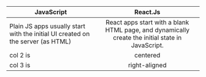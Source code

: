 | JavaScript |      React.Js      |
|----------  |:-------------:|
| Plain JS apps usually start with the initial UI created on the server (as HTML) |  React apps start with a blank HTML page, and dynamically create the initial state in JavaScript. | 
| col 2 is |    centered   |  
| col 3 is | right-aligned |  
    